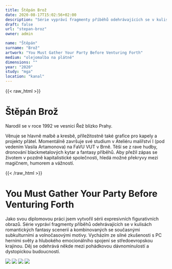 ```yaml
---
title: Štěpán Brož
date: 2020-08-17T15:02:56+02:00
description: "Série vypráví fragmenty příběhů odehrávajících se v kulisách romantických fantasy scenerií a kombinovaných se současnými subkulturními a volnočasovými motivy."
draft: false
url: "stepan-broz"
owner: admin

name: "Štěpán"
surname: "Brož"
artwork: "You Must Gather Your Party Before Venturing Forth"
medium: "olejomalba na plátně"
dimensions: ""
year: "2020"
study: "mga"
location: "kanal"
---
```

{{< raw_html >}}
<h1 id="&scaron;těp&aacute;n-brož">&Scaron;těp&aacute;n Brož</h1>
<p>Narodil se v roce 1992 ve vesnici Řež bl&iacute;zko Prahy.</p>
<p>Věnuje se hlavně malbě a kresbě, př&iacute;ležitostně tak&eacute; grafice pro kapely a projekty př&aacute;tel. Moment&aacute;lně zavr&scaron;uje sv&eacute; studium v Ateli&eacute;ru mal&iacute;řstv&iacute; I (pod veden&iacute;m Vasila Artamonova) na FaVU VUT v Brně. Tě&scaron;&iacute; se z rave hudby, dronov&aacute;n&iacute; blackmetalov&yacute;ch kytar a fantasy př&iacute;běhů. Aby přežil z&aacute;pas se životem v pozdně kapitalistick&eacute; společnosti, hled&aacute; možn&eacute; překryvy mezi magičnem, humorem a v&aacute;žnost&iacute;.</p>
{{< /raw_html >}}

<!-- SECTION BREAK -->

# You Must Gather Your Party Before Venturing Forth

Jako svou diplomovou práci jsem vytvořil sérii expresivních figurativních obrazů. Série vypráví fragmenty příběhů odehrávajících se v kulisách romantických fantasy scenerií a kombinovaných se současnými subkulturními a volnočasovými motivy. Vycházím ze silné zkušenosti s PC herními světy a hlubokého emocionálního spojení se středoevropskou krajinou. Děj se odehrává někde mezi pohádkovou dávnominulostí a dystopickou budoucností.

![](/2020/broz/1.jpg)
![](/2020/broz/2.jpg)
![](/2020/broz/3.jpg)
![](/2020/broz/4.jpg)
